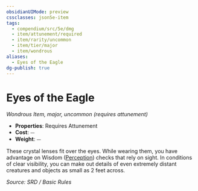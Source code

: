 ```yaml
---
obsidianUIMode: preview
cssclasses: json5e-item
tags:
  - compendium/src/5e/dmg
  - item/attunement/required
  - item/rarity/uncommon
  - item/tier/major
  - item/wondrous
aliases:
  - Eyes of the Eagle
dg-publish: true
---
```

# Eyes of the Eagle
*Wondrous Item, major, uncommon (requires attunement)*  

- **Properties**: Requires Attunement
- **Cost**: ⏤
- **Weight**: ⏤

These crystal lenses fit over the eyes. While wearing them, you have advantage on Wisdom ([Perception](rules/skills.md#Perception)) checks that rely on sight. In conditions of clear visibility, you can make out details of even extremely distant creatures and objects as small as 2 feet across.

*Source: SRD / Basic Rules*